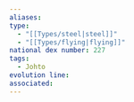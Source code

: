 ```yaml
---
aliases: 
type:
  - "[[Types/steel|steel]]"
  - "[[Types/flying|flying]]"
national dex number: 227
tags:
  - Johto
evolution line: 
associated:
---
```

